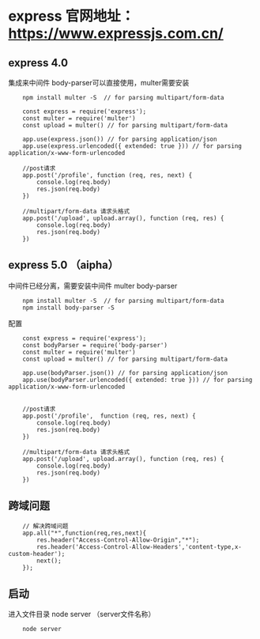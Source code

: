 #  express 官网地址：https://www.expressjs.com.cn/
## express 4.0
集成来中间件 body-parser可以直接使用，multer需要安装
```angular2html
    npm install multer -S  // for parsing multipart/form-data
```
```angular2html
    const express = require('express');
    const multer = require('multer') 
    const upload = multer() // for parsing multipart/form-data

    app.use(express.json()) // for parsing application/json
    app.use(express.urlencoded({ extended: true })) // for parsing application/x-www-form-urlencoded

    //post请求
    app.post('/profile', function (req, res, next) {
        console.log(req.body)
        res.json(req.body)
    })
    
    //multipart/form-data 请求头格式
    app.post('/upload', upload.array(), function (req, res) {
        console.log(req.body)
        res.json(req.body)
    })
```

## express 5.0 （aipha）
中间件已经分离，需要安装中间件 multer body-parser
```angular2html
    npm install multer -S  // for parsing multipart/form-data
    npm install body-parser -S 
```
配置
```angular2html
    const express = require('express');
    const bodyParser = require('body-parser')
    const multer = require('multer') 
    const upload = multer() // for parsing multipart/form-data
    
    app.use(bodyParser.json()) // for parsing application/json
    app.use(bodyParser.urlencoded({ extended: true })) // for parsing application/x-www-form-urlencoded


    //post请求
    app.post('/profile',  function (req, res, next) {
        console.log(req.body)
        res.json(req.body)
    })

    //multipart/form-data 请求头格式
    app.post('/upload', upload.array(), function (req, res) {
        console.log(req.body)
        res.json(req.body)
    })
```
## 跨域问题
```angular2html
    // 解决跨域问题
    app.all("*",function(req,res,next){
        res.header("Access-Control-Allow-Origin","*");
        res.header('Access-Control-Allow-Headers','content-type,x-custom-header');
        next();
    });
```
## 启动 
进入文件目录 node server （server文件名称）
```angular2html
    node server 
```